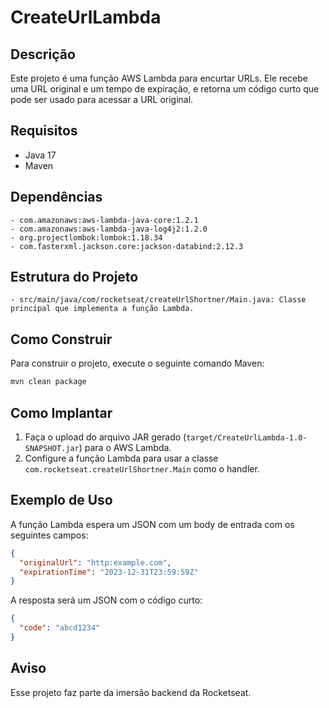 
# CreateUrlLambda

## Descrição

Este projeto é uma função AWS Lambda para encurtar URLs. Ele recebe uma URL original e um tempo de expiração, e retorna um código curto que pode ser usado para acessar a URL original.

## Requisitos

- Java 17
- Maven


## Dependências
```
- com.amazonaws:aws-lambda-java-core:1.2.1
- com.amazonaws:aws-lambda-java-log4j2:1.2.0
- org.projectlombok:lombok:1.18.34
- com.fasterxml.jackson.core:jackson-databind:2.12.3
```
## Estrutura do Projeto
```
- src/main/java/com/rocketseat/createUrlShortner/Main.java: Classe principal que implementa a função Lambda.
```
## Como Construir

Para construir o projeto, execute o seguinte comando Maven:

```sh
mvn clean package
```

## Como Implantar

1. Faça o upload do arquivo JAR gerado (`target/CreateUrlLambda-1.0-SNAPSHOT.jar`) para o AWS Lambda.
2. Configure a função Lambda para usar a classe `com.rocketseat.createUrlShortner.Main` como o handler.

## Exemplo de Uso

A função Lambda espera um JSON com um body de entrada com os seguintes campos:

```json
{
  "originalUrl": "http:example.com",
  "expirationTime": "2023-12-31T23:59:59Z"
}
```

A resposta será um JSON com o código curto:

```json
{
  "code": "abcd1234"
}
```

## Aviso
Esse projeto faz parte da imersão backend da Rocketseat.